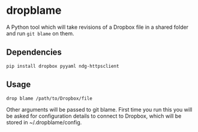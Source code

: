 # dropblame

A Python tool which will take revisions of a Dropbox file in a shared folder and run `git blame` on them.

## Dependencies

`pip install dropbox pyyaml ndg-httpsclient`

## Usage

`drop blame /path/to/Dropbox/file`

Other arguments will be passed to git blame. First time you run this you will be asked for configuration details to connect to Dropbox, which will be stored in ~/.dropblame/config.
